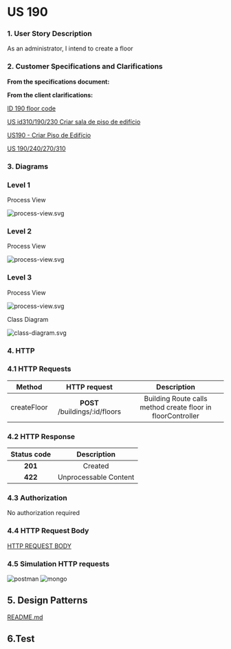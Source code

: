 # US 190

### 1. User Story Description

As an administrator, I intend to create a floor

### 2. Customer Specifications and Clarifications

**From the specifications document:**


**From the client clarifications:**

[ID 190 floor code](https://moodle.isep.ipp.pt/mod/forum/discuss.php?d=25484)

[US id310/190/230 Criar sala de piso de edifício](https://moodle.isep.ipp.pt/mod/forum/discuss.php?d=25016)

[US190 - Criar Piso de Edifício](https://moodle.isep.ipp.pt/mod/forum/discuss.php?d=25248)

[US 190/240/270/310](https://moodle.isep.ipp.pt/mod/forum/discuss.php?d=25188)

### 3. Diagrams

### Level 1

Process View

![process-view.svg](level1%2Fprocess-view.svg)

### Level 2

Process View

![process-view.svg](level2%2Fprocess-view.svg)

### Level 3

Process View

![process-view.svg](level3%2Fprocess-view.svg)

Class Diagram

![class-diagram.svg](level3%2Fclass-diagram.svg)


### 4. HTTP

### 4.1 HTTP Requests

|   Method    |          HTTP request          |                         Description                         |
|:-----------:|:------------------------------:|:-----------------------------------------------------------:|
| createFloor | **POST** /buildings/:id/floors | Building Route calls method create floor in floorController |

### 4.2 HTTP Response
|  Status code  |       Description       |
|:-------------:|:-----------------------:|
|    **201**    |         Created         |
|    **422**    |  Unprocessable Content  |

### 4.3 Authorization

No authorization required

### 4.4 HTTP Request Body

[HTTP REQUEST BODY](./README/test.floors.txt)

### 4.5 Simulation HTTP requests

![postman](README/postman_buildingJ_floor1.JPG)
![mongo](README/mongo_buildingJ_floor1.JPG)

## 5. Design Patterns

[README.md](..%2Fgeneral-purpose%2FREADME.md)

## 6.Test
